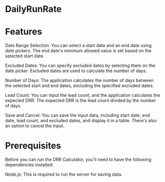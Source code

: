 # DailyRunRate
# Features
Date Range Selection: You can select a start date and an end date using date pickers. The end date's minimum allowed value is set based on the selected start date.

Excluded Dates: You can specify excluded dates by selecting them on the date picker. Excluded dates are used to calculate the number of days.

Number of Days: The application calculates the number of days between the selected start and end dates, excluding the specified excluded dates.

Lead Count: You can input the lead count, and the application calculates the expected DRR. The expected DRR is the lead count divided by the number of days.

Save and Cancel: You can save the input data, including start date, end date, lead count, and excluded dates, and display it in a table. There's also an option to cancel the input.

# Prerequisites
Before you can run the DRR Calculator, you'll need to have the following dependencies installed:

Node.js: This is required to run the server for saving data.

